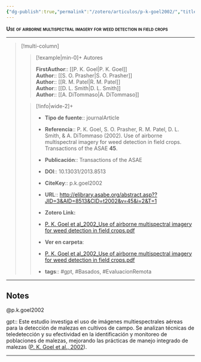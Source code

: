 ```yaml
---
{"dg-publish":true,"permalink":"/zotero/articulos/p-k-goel2002/","title":"Use of airborne multispectral imagery for weed detection in field crops","tags":["#zotero"]}
---
```



<span style="font-variant:small-caps; font-weight: bold;">Use of airborne multispectral imagery for weed detection in field crops</span>

---


> [!multi-column]
>
>> [!example|min-0]+ Autores
>> 
>> **FirstAuthor**:: [[P. K. Goel\|P. K. Goel]]  
>> **Author**:: [[S. O. Prasher\|S. O. Prasher]]  
>> **Author**:: [[R. M. Patel\|R. M. Patel]]  
>> **Author**:: [[D. L. Smith\|D. L. Smith]]  
>> **Author**:: [[A. DiTommaso\|A. DiTommaso]]  
 >
>
>> [!info|wide-2]+
>>
>> - **Tipo de fuente**:: journalArticle
>> - **Referencia**:: P. K. Goel, S. O. Prasher, R. M. Patel, D. L. Smith, & A. DiTommaso (2002). Use of airborne multispectral imagery for weed detection in field crops. Transactions of the ASAE **45**.
>> - **Publicación**:: Transactions of the ASAE
>> - **DOI**:: 10.13031/2013.8513
>> - **CiteKey**:: p.k.goel2002
>> - **URL**:: http://elibrary.asabe.org/abstract.asp??JID=3&AID=8513&CID=t2002&v=45&i=2&T=1
>> - **Zotero Link:** 
>> - [P. K. Goel et al_2002_Use of airborne multispectral imagery for weed detection in field crops.pdf](zotero://select/library/items/7XILXEFX)
>>
>> - **Ver en carpeta**: 
>> - [P. K. Goel et al_2002_Use of airborne multispectral imagery for weed detection in field crops.pdf](file://J:\OneDrive\Articulos\P.%20K.%20Goel%20et%20al_2002_Use%20of%20airborne%20multispectral%20imagery%20for%20weed%20detection%20in%20field%20crops.pdf)
>> - **tags**:: #gpt, #Basados, #EvaluacionRemota



--- 

## Notes

@p.k.goel2002

gpt:: Este estudio investiga el uso de imágenes multiespectrales aéreas para la detección de malezas en cultivos de campo. Se analizan técnicas de teledetección y su efectividad en la identificación y monitoreo de poblaciones de malezas, mejorando las prácticas de manejo integrado de malezas ([P. K. Goel et al., 2002](zotero://select/library/items/3PQF3J4A)).






---








